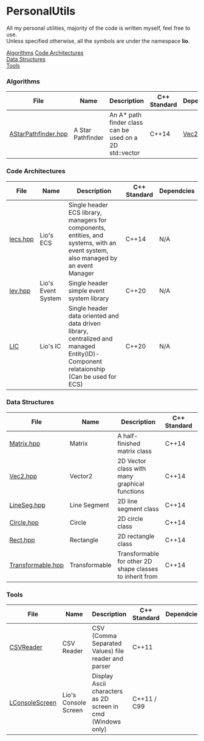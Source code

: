 # PersonalUtils

All my personal utilities, majority of the code is written myself, feel free to use.  
Unless specified otherwise, all the symbols are under the namespace **lio**.

[Algorithms](https://github.com/LioQing/PersonalUtils/tree/master/algorithms)
[Code Architectures](https://github.com/LioQing/PersonalUtils/tree/master/code%20architectures)  
[Data Structures](https://github.com/LioQing/PersonalUtils/tree/master/data%20structures)  
[Tools](https://github.com/LioQing/PersonalUtils/tree/master/tools)  

### Algorithms

File | Name | Description | C++ Standard | Dependcies
--- | --- | --- | --- | ---
[AStarPathfinder.hpp](https://github.com/LioQing/PersonalUtils/blob/master/tools/CSVReader) | A Star Pathfinder | An A* path finder class can be used on a 2D std::vector | C++14 | [Vec2.hpp](https://github.com/LioQing/PersonalUtils/blob/master/data%20structures/Graphics/Vec2.hpp)

### Code Architectures

File | Name | Description | C++ Standard | Dependcies
--- | --- | --- | --- | ---
[lecs.hpp](https://github.com/LioQing/PersonalUtils/blob/master/code%20architectures/lecs.hpp) | Lio's ECS | Single header ECS library, managers for components, entities, and systems, with an event system, also managed by an event Manager | C++14 | N/A
[lev.hpp](https://github.com/LioQing/PersonalUtils/blob/master/code%20architectures/lev.hpp) | Lio's Event System | Single header simple event system library | C++20 | N/A
[LIC](https://github.com/LioQing/PersonalUtils/blob/master/code%20architectures/LIC) | Lio's IC | Single header data oriented and data driven library, centralized and managed Entity(ID)-Component relataionship (Can be used for ECS) | C++20 | N/A

### Data Structures

File | Name | Description | C++ Standard | Dependcies
--- | --- | --- | --- | ---
[Matrix.hpp](https://github.com/LioQing/PersonalUtils/blob/master/data%20structures/Matrix.hpp) | Matrix | A half-finished matrix class | C++14 | N/A
[Vec2.hpp](https://github.com/LioQing/PersonalUtils/blob/master/data%20structures/Graphics/Vec2.hpp) | Vector2 | 2D Vector class with many graphical functions | C++14 | N/A
[LineSeg.hpp](https://github.com/LioQing/PersonalUtils/blob/master/data%20structures/Graphics/LineSeg.hpp) | Line Segment | 2D line segment class | C++14 | [Vec2.hpp](https://github.com/LioQing/PersonalUtils/blob/master/data%20structures/Graphics/Vec2.hpp)
[Circle.hpp](https://github.com/LioQing/PersonalUtils/blob/master/data%20structures/Graphics/Circle.hpp) | Circle | 2D circle class | C++14 | [Vec2.hpp](https://github.com/LioQing/PersonalUtils/blob/master/data%20structures/Graphics/Vec2.hpp), [Transformable.hpp](https://github.com/LioQing/PersonalUtils/blob/master/data%20structures/Graphics/Transformable.hpp)
[Rect.hpp](https://github.com/LioQing/PersonalUtils/blob/master/data%20structures/Graphics/Rect.hpp) | Rectangle | 2D rectangle class | C++14 | [Vec2.hpp](https://github.com/LioQing/PersonalUtils/blob/master/data%20structures/Graphics/Vec2.hpp), [Transformable.hpp](https://github.com/LioQing/PersonalUtils/blob/master/data%20structures/Graphics/Transformable.hpp)
[Transformable.hpp](https://github.com/LioQing/PersonalUtils/blob/master/data%20structures/Graphics/Transformable.hpp) | Transformable | Transformable for other 2D shape classes to inherit from | C++14 | [Vec2.hpp](https://github.com/LioQing/PersonalUtils/blob/master/data%20structures/Graphics/Vec2.hpp)

### Tools

File | Name | Description | C++ Standard | Dependcies
--- | --- | --- | --- | ---
[CSVReader](https://github.com/LioQing/PersonalUtils/blob/master/tools/CSVReader) | CSV Reader | CSV (Comma Separated Values) file reader and parser | C++11
[LConsoleScreen](https://github.com/LioQing/PersonalUtils/tree/master/tools/LConsoleScreen) | Lio's Console Screen | Display Ascii characters as 2D screen in cmd (Windows only) | C++11 / C99

